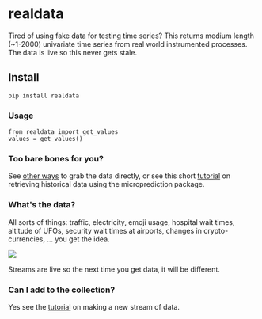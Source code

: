 # realdata

Tired of using fake data for testing time series? This returns medium length (~1-2000) univariate time series from real world instrumented processes. The data is live so this never gets stale. 

## Install

    pip install realdata
    
### Usage 

    from realdata import get_values
    values = get_values()
    
### Too bare bones for you? 

See [other ways](https://www.microprediction.org/features.html) to grab the data directly, or see this short [tutorial](https://www.microprediction.com/python-3) on retrieving historical data using the microprediction package.  

### What's the data?

All sorts of things: traffic, electricity, emoji usage, hospital wait times, altitude of UFOs, security wait times at airports, changes in crypto-currencies, ... you get the idea. 

![](https://i.imgur.com/LmrmLQF.png)

Streams are live so the next time you get data, it will be different. 

### Can I add to the collection?

Yes see the [tutorial](https://www.microprediction.com/python-4) on making a new stream of data. 
